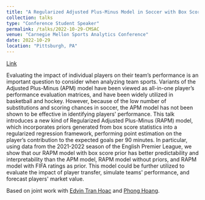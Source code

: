 ```yaml
---
title: "A Regularized Adjusted Plus-Minus Model in Soccer with Box Score Prior"
collection: talks
type: "Conference Student Speaker"
permalink: /talks/2022-10-29-CMSAC
venue: "Carnegie Mellon Sports Analytics Conference"
date: 2022-10-29
location: "Pittsburgh, PA"
---
```



[Link](https://www.stat.cmu.edu/cmsac/conference/2022/)

Evaluating the impact of individual players on their team’s performance is an important question to consider when analyzing team sports. Variants of the Adjusted Plus-Minus (APM) model have been viewed as all-in-one player’s performance evaluation matrices, and have been widely utilized in basketball and hockey. However, because of the low number of substitutions and scoring chances in soccer, the APM model has not been shown to be effective in identifying players' performance. This talk introduces a new kind of Regularized Adjusted Plus-Minus (RAPM) model, which incorporates priors generated from box score statistics into a regularized regression framework, performing point estimation on the player’s contribution to the expected goals per 90 minutes. In particular, using data from the 2021-2022 season of the English Premier League, we show that our RAPM model with box score prior has better predictability and interpretability than the APM model, RAPM model without priors, and RAPM model with FIFA ratings as prior. This model could be further utilized to evaluate the impact of player transfer, simulate teams' performance, and forecast players' market value.

Based on joint work with [Edvin Tran Hoac](https://www.edvintranhoac.com/) and [Phong Hoang](https://medium.com/@IwriteDSblog).
